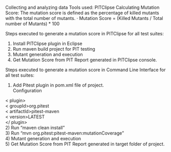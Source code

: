 Collecting and analyzing data
Tools used: PITClipse
Calculating Mutation Score: The mutation score is defined as the percentage of killed mutants with the total number of mutants.
·	Mutation Score = (Killed Mutants / Total number of Mutants) * 100

Steps executed to generate a mutation score in PITClipse for all test suites:
1) Install PITClipse plugin in Eclipse
2) Run maven build project for PIT testing
3) Mutant generation and execution 
4) Get Mutation Score from PIT Report generated in PITClipse console.

Steps executed to generate a mutation score in Command Line Interface for all test suites:
1) Add Pitest plugin in pom.xml file of project.<br>
Configuration<br>

< plugin><br>
    < groupId>org.pitest</groupId><br>
    < artifactId>pitest-maven</artifactId><br>
    < version>LATEST</version><br>
 </ plugin><br>
2) Run “maven clean install”<br>
3) Run “mvn org.pitest:pitest-maven:mutationCoverage”<br>
4) Mutant generation and execution<br>
5) Get Mutation Score from PIT Report generated in target folder of project.<br>
